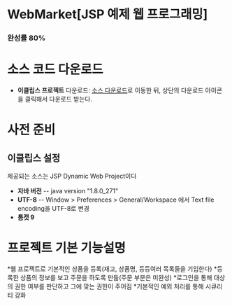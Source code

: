 # WebMarket[JSP 예제 웹 프로그래밍]
### 완성률 80%
# 소스 코드 다운로드

* **이클립스 프로젝트** 다운로드: [소스 다운로드](https://drive.google.com/file/d/1M2DCSEDgCq2kIhWti06Pl3BtUZqU2W1l/view?usp=sharing)로 이동한 뒤, 상단의 다운로드 아이콘을 클릭해서 다운로드 받는다.

# 사전 준비
## 이클립스 설정
제공되는 소스는 JSP Dynamic Web Project이다

- **자바 버전**
-- java version "1.8.0_271"
- **UTF-8**
-- Window > Preferences > General/Workspace 에서 Text file encoding을 UTF-8로 변경
- **톰캣 9**

# 프로젝트 기본 기능설명
*웹 프로젝트로 기본적인 상품을 등록(재고, 상품명, 등등여러 목록들을 기입한다)
*등록한 상품의 정보를 보고 주문을 하도록 만듦(주문 부분은 미완성)
*로그인을 통해 대상의 권한 여부를 판단하고 그에 맞는 권한이 주어짐
*기본적인 예외 처리를 통해 시큐리티 강화
